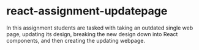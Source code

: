 # react-assignment-updatepage
In this assignment students are tasked with taking an outdated single web page, updating its design, breaking the new design down into React components, and then creating the updating webpage.
